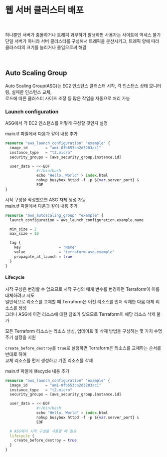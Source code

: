 # 웹 서버 클러스터 배포

<br>

하나뿐인 서버가 충돌하거나 트래픽 과부하가 발생하면 사용자는 사이트에 액세스 불가  
단일 서버가 아니라 서버 클러스터를 구성해서 트래픽을 분산시키고, 트래픽 양에 따라 클러스터의 크기를 늘리거나 줄임으로써 해결

<br>

## Auto Scaling Group
Auto Scaling Group(ASG)는 EC2 인스턴스 클러스터 시작, 각 인스턴스 상태 모니터링, 실패한 인스턴스 교체,  
로드에 따른 클러스터 사이즈 조정 등 많은 작업을 자동으로 처리 가능

### Launch configuration
ASG에서 각 EC2 인스턴스를 어떻게 구성할 것인지 설정

main.tf 파일에서 다음과 같이 내용 추가  
```terraform
resource "aws_launch_configuration" "example" {
  image_id        = "ami-0fb653ca2d3203ac1"
  instance_type   = "t2.micro"
  security_groups = [aws_security_group.instance.id]

  user_data = <<-EOF
              #!/bin/bash
              echo "Hello, World" > index.html
              nohup busybox httpd -f -p ${var.server_port} &
              EOF
}
```

시작 구성을 작성했으면 ASG 자체 생성 가능  
main.tf 파일에서 다음과 같이 내용 추가  
```terraform
resource "aws_autoscaling_group" "example" {
  launch_configuration = aws_launch_configuration.example.name

  min_size = 2
  max_size = 10

  tag {
    key                 = "Name"
    value               = "terraform-asg-example"
    propagate_at_launch = true
  }
}
```

#### Lifecycle
시작 구성은 변경할 수 없으므로 시작 구성의 매개 변수를 변경하면 Terraform이 이를 대체하려고 시도  
일반적으로 리소스를 교체할 때 Terraform은 이전 리소스를 먼저 삭제한 다음 대체 리소스를 생성  
그러나 ASG에 이전 리소스에 대한 참조가 있으므로 Terraform이 해당 리소스 삭제 불가

모든 Terraform 리소스는 리소스 생성, 업데이트 및 삭제 방법을 구성하는 몇 가지 수명 주기 설정을 지원  

`create_before_destroy`를 `true`로 설정하면 Terraform은 리소스를 교체하는 순서를 반대로 하여  
교체 리소스를 먼저 생성하고 기존 리소스를 삭제

main.tf 파일에 lifecycle 내용 추가  
```terraform
resource "aws_launch_configuration" "example" {
  image_id        = "ami-0fb653ca2d3203ac1"
  instance_type   = "t2.micro"
  security_groups = [aws_security_group.instance.id]

  user_data = <<-EOF
              #!/bin/bash
              echo "Hello, World" > index.html
              nohup busybox httpd -f -p ${var.server_port} &
              EOF

  # ASG에서 시작 구성을 사용할 때 필요
  lifecycle {
    create_before_destroy = true
  }
}
```
